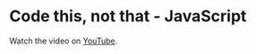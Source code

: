 # Code this, not that - JavaScript

Watch the video on [YouTube](https://www.youtube.com/watch?v=Mus_vwhTCq0). 